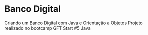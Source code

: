 # Banco Digital
Criando um Banco Digital com Java e Orientação a Objetos
Projeto realizado no bootcamp GFT Start #5 Java

